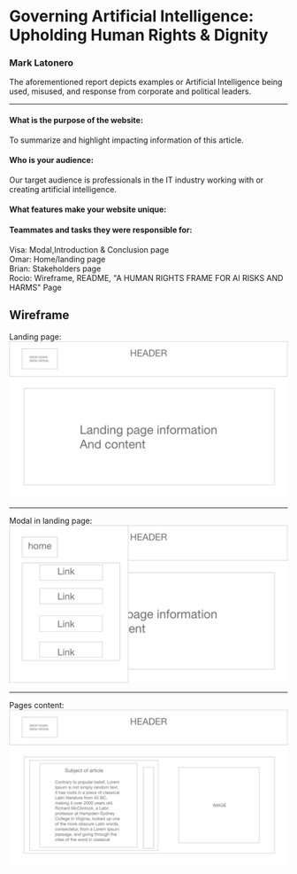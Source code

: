 # Governing Artificial Intelligence: Upholding Human Rights & Dignity  
### Mark Latonero
The aforementioned report depicts examples or Artificial Intelligence being used, misused, and response from corporate and political leaders.
___

#### What is the purpose of the website:

To summarize and highlight impacting information of this article. 

#### Who is your audience:

Our target audience is professionals in the IT industry working with or creating artificial intelligence. 

#### What features make your website unique: 

#### Teammates and tasks they were responsible for: 

Visa: Modal,Introduction & Conclusion page
<br />
Omar: Home/landing page
<br />
Brian: Stakeholders page
<br />
Rocio: Wireframe, README, "A HUMAN RIGHTS FRAME FOR AI RISKS AND HARMS" Page 


## Wireframe
Landing page:
![Wireframe](./Wireframe/Web1.png)
__________
Modal in landing page:
![Wireframe](./Wireframe/Web2.png)
__________
Pages content:
![Wireframe](./Wireframe/Web3.png)
